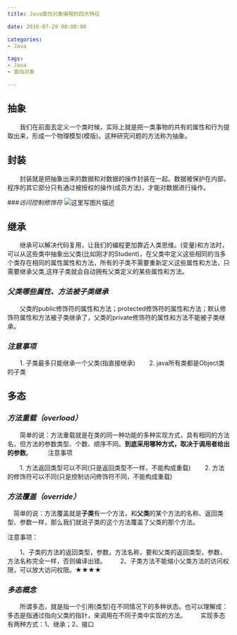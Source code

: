 ```yaml
---
title: Java面向对象编程的四大特征

date: 2016-07-29 00:00:00

categories:
- Java

tags:
- Java
- 面向对象

---
```


## 抽象
　　我们在前面去定义一个类时候，实际上就是把一类事物的共有的属性和行为提取出来，形成一个物理模型(模版)。这种研究问题的方法称为抽象。

## 封装
　　封装就是把抽象出来的数据和对数据的操作封装在一起。数据被保护在内部，程序的其它部分只有通过被授权的操作(成员方法)，才能对数据进行操作。

###*访问控制修饰符*
![这里写图片描述](http://img.blog.csdn.net/20160416152720709)

## 继承
　　继承可以解决代码复用，让我们的编程更加靠近人类思维。(变量)和方法时，可以从这些类中抽象出父类(比如刚才的Student)，在父类中定义这些相同的当多个类存在相同的属性属性和方法，所有的子类不需要重新定义这些属性和方法，只需要继承父类,这样子类就会自动拥有父类定义的某些属性和方法。
　　
### *父类哪些属性、方法被子类继承*
　　父类的public修饰符的属性和方法；protected修饰符的属性和方法；默认修饰符属性和方法被子类继承了，父类的private修饰符的属性和方法不能被子类继承。

### *注意事项*

　　1. 子类最多只能继承一个父类(指直接继承)
　　2. java所有类都是Object类的子类 

## 多态

### *方法重载（overload）*
　　简单的说：方法重载就是在类的同一种功能的多种实现方式，具有相同的方法名，但方法的参数类型、个数、顺序不同。**到底采用哪种方式，取决于调用者给出的参数**。
　　
注意事项

　　1. 方法返回类型可以不同(只是返回类型不一样，不能构成重载)
　　2. 方法的修饰符可以不同(只是控制访问修饰符不同，不能构成重载)

### *方法覆盖（override）*

　简单的说：方法覆盖就是**子类**有一个方法，和**父类**的某个方法的名称、返回类型、参数一样，那么我们就说子类的这个方法覆盖了父类的那个方法。

注意事项：

　　1、子类的方法的返回类型，参数，方法名称，要和父类的返回类型，参数，方法名称完全一样，否则编译出错。
　　2、子类方法不能缩小父类方法的访问权限，可以放大访问权限。★★★★

### *多态概念*

　　所谓多态，就是指一个引用(类型)在不同情况下的多种状态。也可以理解成：多态是指通过指向父类的指针，来调用在不同子类中实现的方法。
　　实现多态有两种方式：1、继承；2、接口
